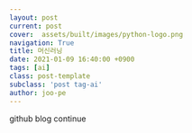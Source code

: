 ```yaml
---
layout: post
current: post
cover:  assets/built/images/python-logo.png
navigation: True
title: 머신러닝
date: 2021-01-09 16:40:00 +0900
tags: [ai]
class: post-template
subclass: 'post tag-ai'
author: joo-pe
---
```


github blog continue